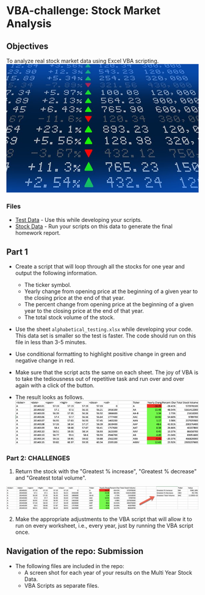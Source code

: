 # VBA-challenge: Stock Market Analysis

## Objectives

To analyze real stock market data using Excel VBA scripting.
![stock Market](Images/stockmarket.jpg)

### Files

* [Test Data](Resources/alphabetical_testing.xlsx) - Use this while developing your scripts.
* [Stock Data](Resources/Multiple_year_stock_data.xlsx) - Run your scripts on this data to generate the final homework report.

## Part 1

* Create a script that will loop through all the stocks for one year and output the following information.
  * The ticker symbol.
  * Yearly change from opening price at the beginning of a given year to the closing price at the end of that year.
  * The percent change from opening price at the beginning of a given year to the closing price at the end of that year.
  * The total stock volume of the stock.
 
* Use the sheet `alphabetical_testing.xlsx` while developing your code. This data set is smaller so the test is faster. The code should run on this file in less than 3-5 minutes.

* Use conditional formatting to highlight positive change in green and negative change in red.

* Make sure that the script acts the same on each sheet. The joy of VBA is to take the tediousness out of repetitive task and run over and over again with a click of the button.

* The result looks as follows.
![moderate_solution](Images/moderate_solution.png)

### Part 2: CHALLENGES

1. Return the stock with the "Greatest % increase", "Greatest % decrease" and "Greatest total volume".

![hard_solution](Images/hard_solution.png)

2. Make the appropriate adjustments to the VBA script that will allow it to run on every worksheet, i.e., every year, just by running the VBA script once.


## Navigation of the repo: Submission

* The following files are included in the repo:
  * A screen shot for each year of your results on the Multi Year Stock Data.
  * VBA Scripts as separate files.

